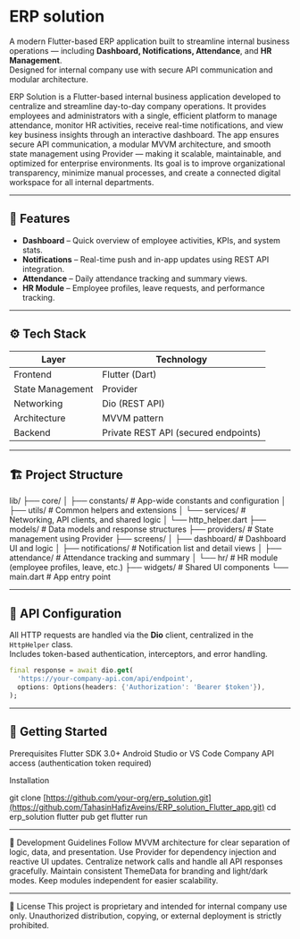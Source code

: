# ERP solution
A modern Flutter-based ERP application built to streamline internal business operations — including **Dashboard, Notifications, Attendance**, and **HR Management**.  
Designed for internal company use with secure API communication and modular architecture.

ERP Solution is a Flutter-based internal business application developed to centralize and streamline day-to-day company operations.
It provides employees and administrators with a single, efficient platform to manage attendance, monitor HR activities, receive real-time notifications, and view key business insights through an interactive dashboard.
The app ensures secure API communication, a modular MVVM architecture, and smooth state management using Provider — making it scalable, maintainable, and optimized for enterprise environments.
Its goal is to improve organizational transparency, minimize manual processes, and create a connected digital workspace for all internal departments.

---

## 🧩 Features
- **Dashboard** – Quick overview of employee activities, KPIs, and system stats.  
- **Notifications** – Real-time push and in-app updates using REST API integration.  
- **Attendance** – Daily attendance tracking and summary views.  
- **HR Module** – Employee profiles, leave requests, and performance tracking. 

---

## ⚙️ Tech Stack

| Layer | Technology |
|-------|-------------|
| Frontend | Flutter (Dart) |
| State Management | Provider |
| Networking | Dio (REST API) |
| Architecture | MVVM pattern |
| Backend | Private REST API (secured endpoints) |

---

## 🏗️ Project Structure

lib/
├── core/
│ ├── constants/ # App-wide constants and configuration
│ ├── utils/ # Common helpers and extensions
│ └── services/ # Networking, API clients, and shared logic
│ └── http_helper.dart
├── models/ # Data models and response structures
├── providers/ # State management using Provider
├── screens/
│ ├── dashboard/ # Dashboard UI and logic
│ ├── notifications/ # Notification list and detail views
│ ├── attendance/ # Attendance tracking and summary
│ └── hr/ # HR module (employee profiles, leave, etc.)
├── widgets/ # Shared UI components
└── main.dart # App entry point

---


## 🔌 API Configuration

All HTTP requests are handled via the **Dio** client, centralized in the `HttpHelper` class.  
Includes token-based authentication, interceptors, and error handling.

```dart
final response = await dio.get(
  'https://your-company-api.com/api/endpoint',
  options: Options(headers: {'Authorization': 'Bearer $token'}),
);
```

---

## 🚀 Getting Started

Prerequisites
Flutter SDK 3.0+
Android Studio or VS Code
Company API access (authentication token required)


Installation

git clone [https://github.com/your-org/erp_solution.git](https://github.com/TahasinHafizAveins/ERP_solution_Flutter_app.git)
cd erp_solution
flutter pub get
flutter run

---


🧠 Development Guidelines
Follow MVVM architecture for clear separation of logic, data, and presentation.
Use Provider for dependency injection and reactive UI updates.
Centralize network calls and handle all API responses gracefully.
Maintain consistent ThemeData for branding and light/dark modes.
Keep modules independent for easier scalability.

---


📄 License
This project is proprietary and intended for internal company use only.
Unauthorized distribution, copying, or external deployment is strictly prohibited.


